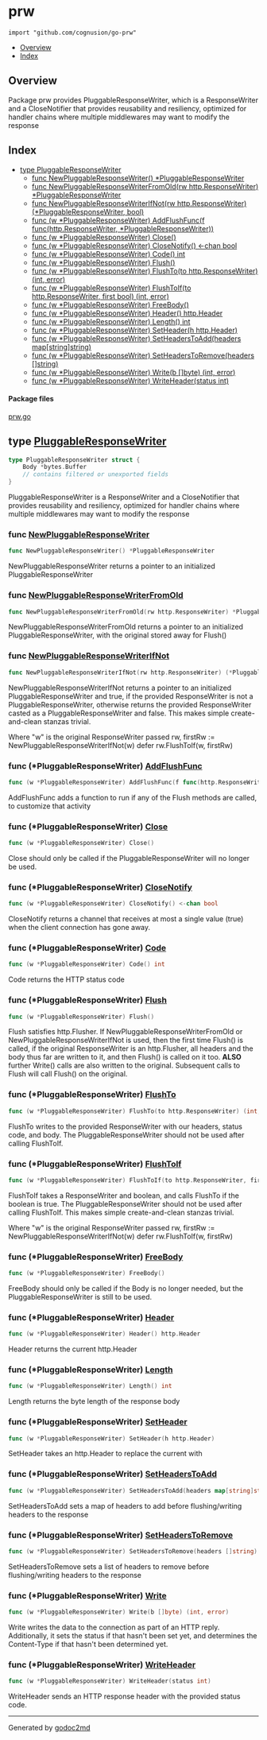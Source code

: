 

# prw
`import "github.com/cognusion/go-prw"`

* [Overview](#pkg-overview)
* [Index](#pkg-index)

## <a name="pkg-overview">Overview</a>
Package prw provides PluggableResponseWriter, which
is a ResponseWriter and a CloseNotifier that provides reusability and
resiliency, optimized for handler chains where multiple middlewares may
want to modify the response




## <a name="pkg-index">Index</a>
* [type PluggableResponseWriter](#PluggableResponseWriter)
  * [func NewPluggableResponseWriter() *PluggableResponseWriter](#NewPluggableResponseWriter)
  * [func NewPluggableResponseWriterFromOld(rw http.ResponseWriter) *PluggableResponseWriter](#NewPluggableResponseWriterFromOld)
  * [func NewPluggableResponseWriterIfNot(rw http.ResponseWriter) (*PluggableResponseWriter, bool)](#NewPluggableResponseWriterIfNot)
  * [func (w *PluggableResponseWriter) AddFlushFunc(f func(http.ResponseWriter, *PluggableResponseWriter))](#PluggableResponseWriter.AddFlushFunc)
  * [func (w *PluggableResponseWriter) Close()](#PluggableResponseWriter.Close)
  * [func (w *PluggableResponseWriter) CloseNotify() &lt;-chan bool](#PluggableResponseWriter.CloseNotify)
  * [func (w *PluggableResponseWriter) Code() int](#PluggableResponseWriter.Code)
  * [func (w *PluggableResponseWriter) Flush()](#PluggableResponseWriter.Flush)
  * [func (w *PluggableResponseWriter) FlushTo(to http.ResponseWriter) (int, error)](#PluggableResponseWriter.FlushTo)
  * [func (w *PluggableResponseWriter) FlushToIf(to http.ResponseWriter, first bool) (int, error)](#PluggableResponseWriter.FlushToIf)
  * [func (w *PluggableResponseWriter) FreeBody()](#PluggableResponseWriter.FreeBody)
  * [func (w *PluggableResponseWriter) Header() http.Header](#PluggableResponseWriter.Header)
  * [func (w *PluggableResponseWriter) Length() int](#PluggableResponseWriter.Length)
  * [func (w *PluggableResponseWriter) SetHeader(h http.Header)](#PluggableResponseWriter.SetHeader)
  * [func (w *PluggableResponseWriter) SetHeadersToAdd(headers map[string]string)](#PluggableResponseWriter.SetHeadersToAdd)
  * [func (w *PluggableResponseWriter) SetHeadersToRemove(headers []string)](#PluggableResponseWriter.SetHeadersToRemove)
  * [func (w *PluggableResponseWriter) Write(b []byte) (int, error)](#PluggableResponseWriter.Write)
  * [func (w *PluggableResponseWriter) WriteHeader(status int)](#PluggableResponseWriter.WriteHeader)


#### <a name="pkg-files">Package files</a>
[prw.go](https://github.com/cognusion/go-prw/tree/master/prw.go)






## <a name="PluggableResponseWriter">type</a> [PluggableResponseWriter](https://github.com/cognusion/go-prw/tree/master/prw.go?s=587:878#L24)
``` go
type PluggableResponseWriter struct {
    Body *bytes.Buffer
    // contains filtered or unexported fields
}

```
PluggableResponseWriter is a ResponseWriter and a CloseNotifier that provides
reusability and resiliency, optimized for handler chains where multiple
middlewares may want to modify the response







### <a name="NewPluggableResponseWriter">func</a> [NewPluggableResponseWriter](https://github.com/cognusion/go-prw/tree/master/prw.go?s=2063:2121#L66)
``` go
func NewPluggableResponseWriter() *PluggableResponseWriter
```
NewPluggableResponseWriter returns a pointer to an initialized PluggableResponseWriter


### <a name="NewPluggableResponseWriterFromOld">func</a> [NewPluggableResponseWriterFromOld](https://github.com/cognusion/go-prw/tree/master/prw.go?s=1822:1909#L59)
``` go
func NewPluggableResponseWriterFromOld(rw http.ResponseWriter) *PluggableResponseWriter
```
NewPluggableResponseWriterFromOld returns a pointer to an initialized PluggableResponseWriter, with the original
stored away for Flush()


### <a name="NewPluggableResponseWriterIfNot">func</a> [NewPluggableResponseWriterIfNot](https://github.com/cognusion/go-prw/tree/master/prw.go?s=1345:1438#L44)
``` go
func NewPluggableResponseWriterIfNot(rw http.ResponseWriter) (*PluggableResponseWriter, bool)
```
NewPluggableResponseWriterIfNot returns a pointer to an initialized PluggableResponseWriter and true,
if the provided ResponseWriter is not a PluggableResponseWriter, otherwise returns the provided
ResponseWriter casted as a PluggableResponseWriter and false. This makes simple create-and-clean stanzas
trivial.

Where "w" is the original ResponseWriter passed
rw, firstRw := NewPluggableResponseWriterIfNot(w)
defer rw.FlushToIf(w, firstRw)





### <a name="PluggableResponseWriter.AddFlushFunc">func</a> (\*PluggableResponseWriter) [AddFlushFunc](https://github.com/cognusion/go-prw/tree/master/prw.go?s=2878:2979#L88)
``` go
func (w *PluggableResponseWriter) AddFlushFunc(f func(http.ResponseWriter, *PluggableResponseWriter))
```
AddFlushFunc adds a function to run if any of the Flush methods are called, to customize that activity




### <a name="PluggableResponseWriter.Close">func</a> (\*PluggableResponseWriter) [Close](https://github.com/cognusion/go-prw/tree/master/prw.go?s=4676:4717#L158)
``` go
func (w *PluggableResponseWriter) Close()
```
Close should only be called if the PluggableResponseWriter will no longer be used.




### <a name="PluggableResponseWriter.CloseNotify">func</a> (\*PluggableResponseWriter) [CloseNotify](https://github.com/cognusion/go-prw/tree/master/prw.go?s=6958:7017#L242)
``` go
func (w *PluggableResponseWriter) CloseNotify() <-chan bool
```
CloseNotify returns a channel that receives at most a
single value (true) when the client connection has gone
away.




### <a name="PluggableResponseWriter.Code">func</a> (\*PluggableResponseWriter) [Code](https://github.com/cognusion/go-prw/tree/master/prw.go?s=3167:3211#L98)
``` go
func (w *PluggableResponseWriter) Code() int
```
Code returns the HTTP status code




### <a name="PluggableResponseWriter.Flush">func</a> (\*PluggableResponseWriter) [Flush](https://github.com/cognusion/go-prw/tree/master/prw.go?s=6348:6389#L214)
``` go
func (w *PluggableResponseWriter) Flush()
```
Flush satisfies http.Flusher. If NewPluggableResponseWriterFromOld or NewPluggableResponseWriterIfNot is used,
then the first time Flush() is called, if the original ResponseWriter is an http.Flusher, all headers and the
body thus far are written to it, and then Flush() is called on it too. **ALSO** further Write() calls are also
written to the original. Subsequent calls to Flush will call Flush() on the original.




### <a name="PluggableResponseWriter.FlushTo">func</a> (\*PluggableResponseWriter) [FlushTo](https://github.com/cognusion/go-prw/tree/master/prw.go?s=5510:5588#L188)
``` go
func (w *PluggableResponseWriter) FlushTo(to http.ResponseWriter) (int, error)
```
FlushTo writes to the provided ResponseWriter with our headers, status code, and body.
The PluggableResponseWriter should not be used after calling FlushToIf.




### <a name="PluggableResponseWriter.FlushToIf">func</a> (\*PluggableResponseWriter) [FlushToIf](https://github.com/cognusion/go-prw/tree/master/prw.go?s=5146:5238#L172)
``` go
func (w *PluggableResponseWriter) FlushToIf(to http.ResponseWriter, first bool) (int, error)
```
FlushToIf takes a ResponseWriter and boolean, and calls FlushTo if the boolean is true.
The PluggableResponseWriter should not be used after calling FlushToIf.
This makes simple create-and-clean stanzas trivial.

Where "w" is the original ResponseWriter passed
rw, firstRw := NewPluggableResponseWriterIfNot(w)
defer rw.FlushToIf(w, firstRw)




### <a name="PluggableResponseWriter.FreeBody">func</a> (\*PluggableResponseWriter) [FreeBody](https://github.com/cognusion/go-prw/tree/master/prw.go?s=4479:4523#L150)
``` go
func (w *PluggableResponseWriter) FreeBody()
```
FreeBody should only be called if the Body is no longer needed, but the
PluggableResponseWriter is still to be used.




### <a name="PluggableResponseWriter.Header">func</a> (\*PluggableResponseWriter) [Header](https://github.com/cognusion/go-prw/tree/master/prw.go?s=3312:3366#L106)
``` go
func (w *PluggableResponseWriter) Header() http.Header
```
Header returns the current http.Header




### <a name="PluggableResponseWriter.Length">func</a> (\*PluggableResponseWriter) [Length](https://github.com/cognusion/go-prw/tree/master/prw.go?s=3057:3103#L93)
``` go
func (w *PluggableResponseWriter) Length() int
```
Length returns the byte length of the response body




### <a name="PluggableResponseWriter.SetHeader">func</a> (\*PluggableResponseWriter) [SetHeader](https://github.com/cognusion/go-prw/tree/master/prw.go?s=3452:3510#L111)
``` go
func (w *PluggableResponseWriter) SetHeader(h http.Header)
```
SetHeader takes an http.Header to replace the current with




### <a name="PluggableResponseWriter.SetHeadersToAdd">func</a> (\*PluggableResponseWriter) [SetHeadersToAdd](https://github.com/cognusion/go-prw/tree/master/prw.go?s=2666:2742#L83)
``` go
func (w *PluggableResponseWriter) SetHeadersToAdd(headers map[string]string)
```
SetHeadersToAdd sets a map of headers to add before flushing/writing headers to the response




### <a name="PluggableResponseWriter.SetHeadersToRemove">func</a> (\*PluggableResponseWriter) [SetHeadersToRemove](https://github.com/cognusion/go-prw/tree/master/prw.go?s=2471:2541#L78)
``` go
func (w *PluggableResponseWriter) SetHeadersToRemove(headers []string)
```
SetHeadersToRemove sets a list of headers to remove before flushing/writing headers to the response




### <a name="PluggableResponseWriter.Write">func</a> (\*PluggableResponseWriter) [Write](https://github.com/cognusion/go-prw/tree/master/prw.go?s=3897:3959#L124)
``` go
func (w *PluggableResponseWriter) Write(b []byte) (int, error)
```
Write writes the data to the connection as part of an HTTP reply.
Additionally, it sets the status if that hasn't been set yet,
and determines the Content-Type if that hasn't been determined yet.




### <a name="PluggableResponseWriter.WriteHeader">func</a> (\*PluggableResponseWriter) [WriteHeader](https://github.com/cognusion/go-prw/tree/master/prw.go?s=3610:3667#L117)
``` go
func (w *PluggableResponseWriter) WriteHeader(status int)
```
WriteHeader sends an HTTP response header with the provided
status code.








- - -
Generated by [godoc2md](http://godoc.org/github.com/cognusion/godoc2md)
